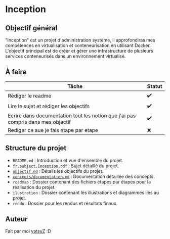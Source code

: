 # Inception

## Objectif général

"Inception" est un projet d'administration système, il approfondiras mes compétences en virtualisation et conteneurisation en utilisant Docker.
L'objectif principal est de créer et gérer une infrastructure de plusieurs services conteneurisés dans un environnement virtualisé.

## À faire

| Tâche | Statut |
|-------|--------|
| Rédiger le readme | ✔️ |
| Lire le sujet et rédiger les objectifs| ✔️ |
| Ecrire dans documentation tout les notion que j'ai pas compris dans mes objectif | ✔️ |
| Rediger ce aue je fais etape par etape | ❌ |

## Structure du projet

- `README.md` : Introduction et vue d'ensemble du projet.
- [`fr.subject.Inception.pdf`](./fr.subject.Inception.pdf) : Sujet détaillé du projet.
- [`objectif.md`](./objectif.md) : Détails les objectifs du projet.
- [`concepts/documentation.md`](./concepts/documentation.md) : Documentation détaillée des concepts.
- `roadmap` : Dossier contenant des fichiers étapes par étapes pour la réalisation du projet.
- `ilustration` : Dossier contenant les illustrations et diagrammes liés au projet.
- `rendu` : Dossier pour les rendus et résultats finaux.

## Auteur

Fait par moi [yatsuZ](https://github.com/yatsuZ) :D